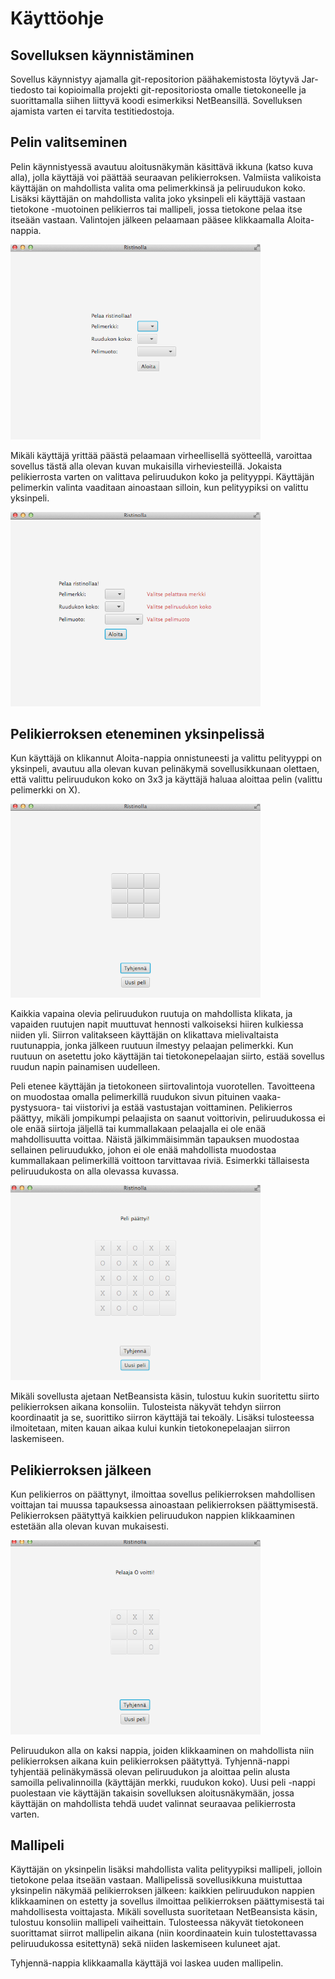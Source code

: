 # Käyttöohje

## Sovelluksen käynnistäminen
Sovellus käynnistyy ajamalla git-repositorion päähakemistosta löytyvä Jar-tiedosto tai kopioimalla projekti git-repositoriosta omalle tietokoneelle ja suorittamalla siihen liittyvä koodi esimerkiksi NetBeansillä. Sovelluksen ajamista varten ei tarvita testitiedostoja.

## Pelin valitseminen
Pelin käynnistyessä avautuu aloitusnäkymän käsittävä ikkuna (katso kuva alla), jolla käyttäjä voi päättää seuraavan pelikierroksen. Valmiista valikoista käyttäjän on mahdollista valita oma pelimerkkinsä ja peliruudukon koko. Lisäksi käyttäjän on mahdollista valita joko yksinpeli eli käyttäjä vastaan tietokone -muotoinen pelikierros tai mallipeli, jossa tietokone pelaa itse itseään vastaan. Valintojen jälkeen pelaamaan pääsee klikkaamalla Aloita-nappia.

<img src="https://github.com/heidihas/tira-harjoitustyo/blob/master/Dokumentaatio/Kuvia/Aloitusn%C3%A4kym%C3%A4.png" width="400">

Mikäli käyttäjä yrittää päästä pelaamaan virheellisellä syötteellä, varoittaa sovellus tästä alla olevan kuvan mukaisilla virheviesteillä. Jokaista pelikierrosta varten on valittava peliruudukon koko ja pelityyppi. Käyttäjän pelimerkin valinta vaaditaan ainoastaan silloin, kun pelityypiksi on valittu yksinpeli.

<img src="https://github.com/heidihas/tira-harjoitustyo/blob/master/Dokumentaatio/Kuvia/Virheviestit.png" width="400">

## Pelikierroksen eteneminen yksinpelissä
Kun käyttäjä on klikannut Aloita-nappia onnistuneesti ja valittu pelityyppi on yksinpeli, avautuu alla olevan kuvan pelinäkymä sovellusikkunaan olettaen, että valittu peliruudukon koko on 3x3 ja käyttäjä haluaa aloittaa pelin (valittu pelimerkki on X). 

<img src="https://github.com/heidihas/tira-harjoitustyo/blob/master/Dokumentaatio/Kuvia/Peliruudukko.png" width="400">

Kaikkia vapaina olevia peliruudukon ruutuja on mahdollista klikata, ja vapaiden ruutujen napit muuttuvat hennosti valkoiseksi hiiren kulkiessa niiden yli. Siirron valitakseen käyttäjän on klikattava mielivaltaista ruutunappia, jonka jälkeen ruutuun ilmestyy pelaajan pelimerkki. Kun ruutuun on asetettu joko käyttäjän tai tietokonepelaajan siirto, estää sovellus ruudun napin painamisen uudelleen.

Peli etenee käyttäjän ja tietokoneen siirtovalintoja vuorotellen. Tavoitteena on muodostaa omalla pelimerkillä ruudukon sivun pituinen vaaka- pystysuora- tai viistorivi ja estää vastustajan voittaminen. Pelikierros päättyy, mikäli jompikumpi pelaajista on saanut voittorivin, peliruudukossa ei ole enää siirtoja jäljellä tai kummallakaan pelaajalla ei ole enää mahdollisuutta voittaa. Näistä jälkimmäisimmän tapauksen muodostaa sellainen peliruudukko, johon ei ole enää mahdollista muodostaa kummallakaan pelimerkillä voittoon tarvittavaa riviä. Esimerkki tällaisesta peliruudukosta on alla olevassa kuvassa.

<img src="https://github.com/heidihas/tira-harjoitustyo/blob/master/Dokumentaatio/Kuvia/Mallipeli.png" width="400">

Mikäli sovellusta ajetaan NetBeansista käsin, tulostuu kukin suoritettu siirto pelikierroksen aikana konsoliin. Tulosteista näkyvät tehdyn siirron koordinaatit ja se, suorittiko siirron käyttäjä tai tekoäly. Lisäksi tulosteessa ilmoitetaan, miten kauan aikaa kului kunkin tietokonepelaajan siirron laskemiseen.

## Pelikierroksen jälkeen
Kun pelikierros on päättynyt, ilmoittaa sovellus pelikierroksen mahdollisen voittajan tai muussa tapauksessa ainoastaan pelikierroksen päättymisestä. Pelikierroksen päätyttyä kaikkien peliruudukon nappien klikkaaminen estetään alla olevan kuvan mukaisesti.

<img src="https://github.com/heidihas/tira-harjoitustyo/blob/master/Dokumentaatio/Kuvia/O-voitti.png" width="400">

Peliruudukon alla on kaksi nappia, joiden klikkaaminen on mahdollista niin pelikierroksen aikana kuin pelikierroksen päätyttyä. Tyhjennä-nappi tyhjentää pelinäkymässä olevan peliruudukon ja aloittaa pelin alusta samoilla pelivalinnoilla (käyttäjän merkki, ruudukon koko). Uusi peli -nappi puolestaan vie käyttäjän takaisin sovelluksen aloitusnäkymään, jossa käyttäjän on mahdollista tehdä uudet valinnat seuraavaa pelikierrosta varten.

## Mallipeli
Käyttäjän on yksinpelin lisäksi mahdollista valita pelityypiksi mallipeli, jolloin tietokone pelaa itseään vastaan. Mallipelissä sovellusikkuna muistuttaa yksinpelin näkymää pelikierroksen jälkeen: kaikkien peliruudukon nappien klikkaaminen on estetty ja sovellus ilmoittaa pelikierroksen päättymisestä tai mahdollisesta voittajasta. Mikäli sovellusta suoritetaan NetBeansista käsin, tulostuu konsoliin mallipeli vaiheittain. Tulosteessa näkyvät tietokoneen suorittamat siirrot mallipelin aikana (niin koordinaatein kuin tulostettavassa peliruudukossa esitettynä) sekä niiden laskemiseen kuluneet ajat.

Tyhjennä-nappia klikkaamalla käyttäjä voi laskea uuden mallipelin.
